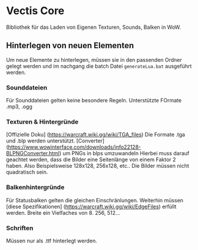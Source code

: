 # Vectis Core

Bibliothek für das Laden von Eigenen Texturen, Sounds, Balken in WoW.

## Hinterlegen von neuen Elementen

Um neue Elemente zu hinterlegen, müssen sie in den passenden Ordner gelegt werden und im nachgang die batch Datei `generateLua.bat` ausgeführt werden.

### Sounddateien

Für Sounddateien gelten keine besondere Regeln. Unterstützte FOrmate .mp3, .ogg

### Texturen & Hintergründe

[Offizielle Doku] (https://warcraft.wiki.gg/wiki/TGA_files)
Die Formate .tga und .blp werden unterstützt.
[Converter] (https://www.wowinterface.com/downloads/info22128-BLPNGConverter.html) um PNGs in blps umzuwandeln
Hierbei muss darauf geachtet werden, dass die Bilder eine Seitenlänge von einem Faktor 2 haben. Also Beispielsweise 128x128, 256x128, etc..
Die Bilder müssen nicht quadratisch sein.

### Balkenhintergründe

Für Statusbalken gelten die gleichen Einschränlungen.
Weiterhin müssen [diese Spezifikationen] (https://warcraft.wiki.gg/wiki/EdgeFiles) erfüllt werden.
Breite ein Vielfaches von 8. 256, 512...

### Schriften

Müssen nur als .ttf hinterlegt werden.